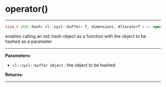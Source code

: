 # operator()

---

```cpp
size_t std::hash< cl::sycl::buffer< T, dimensions, AllocatorT > >::operator()(const cl::sycl::buffer< T, dimensions, AllocatorT > &object) const
```


enables calling an std::hash object as a function with the object to be hashed as a parameter 


---
**Parameters:**

 - `cl::sycl::buffer object`
: the object to be hashed 

**Returns:** 

---
